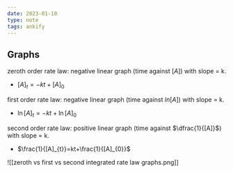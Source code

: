```yaml
---
date: 2023-01-18
type: note
tags: ankify
---
```


## Graphs
zeroth order rate law: negative linear graph (time against $[A]$) with slope = k.
- $[A]_{t}=-kt+[A]_{0}$

first order rate law: negative linear graph (time against $ln[A]$) with slope = k.
- $\ln[A]_{t}=-kt+\ln[A]_{0}$

second order rate law: positive linear graph (time against $\dfrac{1}{[A]}$) with slope = k.
- $\frac{1}{[A]_{t}}=kt+\frac{1}{[A]_{0}}$

![[zeroth vs first vs second integrated rate law graphs.png]]
